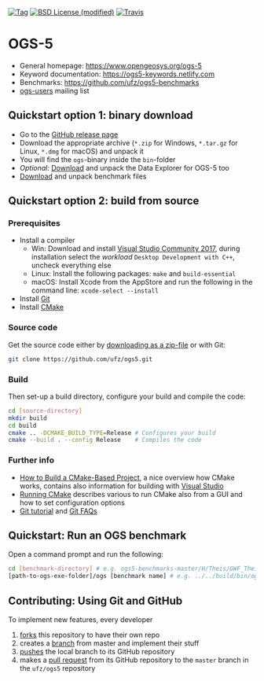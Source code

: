 [![Tag](https://img.shields.io/github/tag/ufz/ogs5.svg?style=flat-square)](https://github.com/ufz/ogs5/releases)
[![BSD License (modified)](http://img.shields.io/badge/license-BSD-blue.svg?style=flat-square)](https://github.com/ufz/ogs5/blob/master/LICENSE.txt)
[![Travis](https://img.shields.io/travis/ufz/ogs5.svg?style=flat-square)](https://travis-ci.org/ufz/ogs5)

# OGS-5

- General homepage: https://www.opengeosys.org/ogs-5
- Keyword documentation: https://ogs5-keywords.netlify.com
- Benchmarks: https://github.com/ufz/ogs5-benchmarks
- [ogs-users](https://groups.google.com/forum/#!forum/ogs-users) mailing list

## Quickstart option 1: binary download

- Go to the [GitHub release page](https://github.com/ufz/ogs5/releases)
- Download the appropriate archive (`*.zip` for Windows, `*.tar.gz` for Linux, `*.dmg` for macOS) and unpack it
- You will find the `ogs`-binary inside the `bin`-folder
- *Optional:* [Download](https://github.com/ufz/ogs5/releases/tag/data-explorer-5) and unpack the Data Explorer for OGS-5 too
- [Download](https://github.com/ufz/ogs5-benchmarks/archive/master.zip) and unpack benchmark files

## Quickstart option 2: build from source

### Prerequisites

- Install a compiler
  - Win: Download and install [Visual Studio Community 2017](https://www.visualstudio.com/de/thank-you-downloading-visual-studio/?sku=Community&rel=15), during installation select the *workload* `Desktop Development with C++`, uncheck everything else
  - Linux: Install the following packages: `make` and `build-essential`
  - macOS: Install Xcode from the AppStore and run the following in the command line: `xcode-select --install`
- Install [Git](https://git-scm.com)
- Install [CMake](https://cmake.org/download/)

### Source code

Get the source code either by [downloading as a zip-file](https://github.com/ufz/ogs5/archive/master.zip) or with Git:

```bash
git clone https://github.com/ufz/ogs5.git
```

### Build

Then set-up a build directory, configure your build and compile the code:

```bash
cd [source-directory]
mkdir build
cd build
cmake .. -DCMAKE_BUILD_TYPE=Release # Configures your build
cmake --build . --config Release    # Compiles the code
```

### Further info

- [How to Build a CMake-Based Project](http://preshing.com/20170511/how-to-build-a-cmake-based-project/), a nice overview how CMake works, contains also information for building with [Visual Studio](http://preshing.com/20170511/how-to-build-a-cmake-based-project/#building-with-visual-studio)
- [Running CMake](https://cmake.org/runningcmake/) describes various to run CMake also from a GUI and how to set configuration options
- [Git tutorial](https://www.atlassian.com/git/tutorials) and [Git FAQs](https://github.com/k88hudson/git-flight-rules)

## Quickstart: Run an OGS benchmark

Open a command prompt and run the following:

```bash
cd [benchmark-directory] # e.g. ogs5-benchmarks-master/H/Theis/GWF_Theis_2D
[path-to-ogs-exe-folder]/ogs [benchmark name] # e.g. ../../build/bin/ogs GWF_Theis_2d
```

## Contributing: Using Git and GitHub

To implement new features, every developer
1. [forks](https://help.github.com/articles/fork-a-repo/) this repository to have their own repo
2. creates a [branch](https://git-scm.com/book/en/v2/Git-Branching-Basic-Branching-and-Merging) from master and implement their stuff
3. [pushes](https://help.github.com/articles/pushing-to-a-remote/) the local branch to its GitHub repository
4. makes a [pull request](https://help.github.com/articles/creating-a-pull-request/) from its GitHub repository to the `master` branch in the `ufz/ogs5` repository

